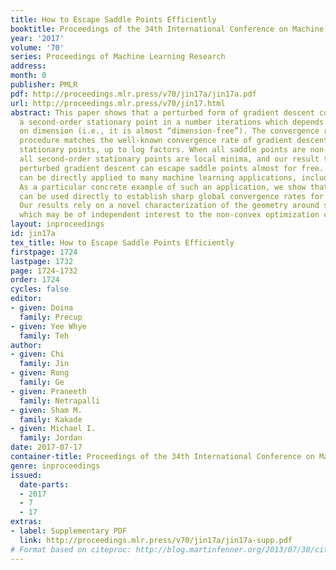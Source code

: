 ```yaml
---
title: How to Escape Saddle Points Efficiently
booktitle: Proceedings of the 34th International Conference on Machine Learning
year: '2017'
volume: '70'
series: Proceedings of Machine Learning Research
address: 
month: 0
publisher: PMLR
pdf: http://proceedings.mlr.press/v70/jin17a/jin17a.pdf
url: http://proceedings.mlr.press/v70/jin17.html
abstract: This paper shows that a perturbed form of gradient descent converges to
  a second-order stationary point in a number iterations which depends only poly-logarithmically
  on dimension (i.e., it is almost “dimension-free”). The convergence rate of this
  procedure matches the well-known convergence rate of gradient descent to first-order
  stationary points, up to log factors. When all saddle points are non-degenerate,
  all second-order stationary points are local minima, and our result thus shows that
  perturbed gradient descent can escape saddle points almost for free. Our results
  can be directly applied to many machine learning applications, including deep learning.
  As a particular concrete example of such an application, we show that our results
  can be used directly to establish sharp global convergence rates for matrix factorization.
  Our results rely on a novel characterization of the geometry around saddle points,
  which may be of independent interest to the non-convex optimization community.
layout: inproceedings
id: jin17a
tex_title: How to Escape Saddle Points Efficiently
firstpage: 1724
lastpage: 1732
page: 1724-1732
order: 1724
cycles: false
editor:
- given: Doina
  family: Precup
- given: Yee Whye
  family: Teh
author:
- given: Chi
  family: Jin
- given: Rong
  family: Ge
- given: Praneeth
  family: Netrapalli
- given: Sham M.
  family: Kakade
- given: Michael I.
  family: Jordan
date: 2017-07-17
container-title: Proceedings of the 34th International Conference on Machine Learning
genre: inproceedings
issued:
  date-parts:
  - 2017
  - 7
  - 17
extras:
- label: Supplementary PDF
  link: http://proceedings.mlr.press/v70/jin17a/jin17a-supp.pdf
# Format based on citeproc: http://blog.martinfenner.org/2013/07/30/citeproc-yaml-for-bibliographies/
---
```

